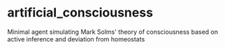# artificial_consciousness
Minimal agent simulating Mark Solms' theory of consciousness based on active inference and deviation from homeostats
